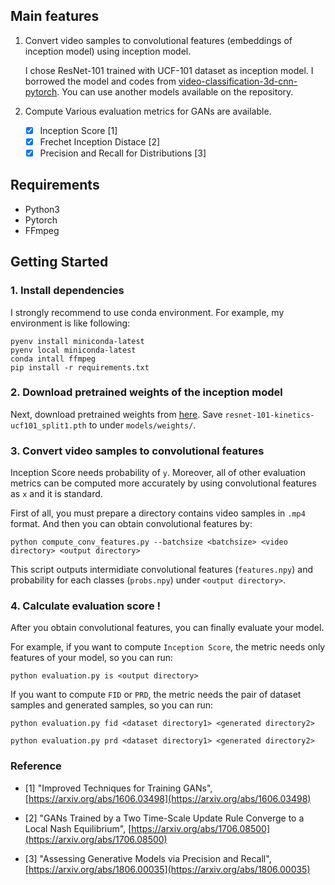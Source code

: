 
## Main features

1. Convert video samples to convolutional features (embeddings of inception model) using inception model.

    I chose ResNet-101 trained with UCF-101 dataset as inception model. I borrowed the model and codes from [video-classification-3d-cnn-pytorch](https://github.com/kenshohara/video-classification-3d-cnn-pytorch). You can use another models available on the repository.

2. Compute Various evaluation metrics for GANs are available.

   - [x] Inception Score [1]
   - [x] Frechet Inception Distace [2]
   - [x] Precision and Recall for Distributions [3]
## Requirements

- Python3
- Pytorch
- FFmpeg

## Getting Started

### 1. Install dependencies

I strongly recommend to use conda environment. For example, my environment is like following:

```
pyenv install miniconda-latest
pyenv local miniconda-latest
conda intall ffmpeg
pip install -r requirements.txt
```



### 2. Download pretrained weights of the inception model

Next, download pretrained weights from [here](https://drive.google.com/drive/folders/1zvl89AgFAApbH0At-gMuZSeQB_LpNP-M). Save `resnet-101-kinetics-ucf101_split1.pth` to under `models/weights/`.



### 3. Convert video samples to convolutional features

Inception Score needs probability of `y`. Moreover, all of other evaluation metrics can be computed more accurately by using convolutional features as `x` and it is standard. 

First of all, you must prepare a directory contains video samples in `.mp4` format. And then you can obtain convolutional features by:

```
python compute_conv_features.py --batchsize <batchsize> <video directory> <output directory>
```



This script outputs intermidiate convolutional features (`features.npy`) and probability for each classes  (`probs.npy`) under `<output directory>`.



### 4. Calculate evaluation score !

After you obtain convolutional features, you can finally evaluate your model.

For example, if you want to compute `Inception Score`, the metric needs only features of your model, so you can run:

```shell
python evaluation.py is <output directory>
```



If you want to compute `FID` or `PRD`, the metric needs the pair of dataset samples and generated samples, so you can run:

```shell
python evaluation.py fid <dataset directory1> <generated directory2>
```

```
python evaluation.py prd <dataset directory1> <generated directory2>
```



### Reference

- [1] "Improved Techniques for Training GANs", [https://arxiv.org/abs/1606.03498](https://arxiv.org/abs/1606.03498)

- [2] "GANs Trained by a Two Time-Scale Update Rule Converge to a Local Nash Equilibrium", [https://arxiv.org/abs/1706.08500](https://arxiv.org/abs/1706.08500)

- [3] "Assessing Generative Models via Precision and Recall", [https://arxiv.org/abs/1806.00035](https://arxiv.org/abs/1806.00035)

